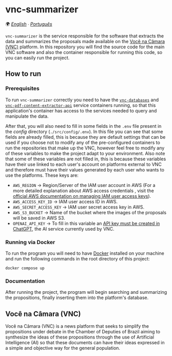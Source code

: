 # vnc-summarizer

🌍 *[English](README.md) ∙ [Português](README_pt.md)*

`vnc-summarizer` is the service responsible for the software that extracts the data and summarizes the proposals made
available on the [Você na Câmara (VNC)](#você-na-câmara-vnc) platform. In this repository you will find the source code for the main VNC
software and also the container responsible for running this code, so you can easily run the project.

## How to run

### Prerequisites

To run `vnc-summarizer` correctly you need to have the [`vnc-databases`](https://github.com/devlucassantos/vnc-databases)
and [`vnc-pdf-content-extractor-api`](https://github.com/devlucassantos/vnc-pdf-content-extractor-api) service containers
running, so that this application's container has access to the services needed to query and manipulate the data.

After that, you will also need to fill in some fields in the `.env` file present in the _config_ directory
(`./src/config/.env`). In this file you can see that some fields are already filled, this is because they are
default settings that can be used if you choose not to modify any of the pre-configured containers to run the
repositories that make up the VNC,  however feel free to modify any of these variables to make the project adapt to your
environment. Also note that some of these variables are not filled in, this is because these variables have their use
linked to each user's account on platforms external to VNC and therefore must have their values generated by each user
who wants to use the platforms. These keys are:
* `AWS_REGION` → Region/Server of the IAM user account in AWS (For a more detailed explanation about AWS access credentials
, visit the [official AWS documentation on managing IAM user access keys](https://docs.aws.amazon.com/IAM/latest/UserGuide/id_credentials_access-keys.html)).
* `AWS_ACCESS_KEY_ID` → IAM user access ID in AWS.
* `AWS_SECRET_ACCESS_KEY` → IAM user secret access key in AWS.
* `AWS_S3_BUCKET` → Name of the bucket where the images of the proposals will be saved in AWS S3.
* `OPENAI_API_KEY` → To fill in this variable an [API key must be created in ChatGPT](https://platform.openai.com/account/api-keys), 
the AI service currently used by VNC.

### Running via Docker

To run the program you will need to have [Docker](https://www.docker.com) installed on your machine and run the following
commands in the root directory of this project:

````shell
docker compose up
````

### Documentation

After running the project, the program will begin searching and summarizing the propositions, finally inserting them
into the platform's database.

## Você na Câmara (VNC)

Você na Câmara (VNC) is a news platform that seeks to simplify the propositions under debate in the Chamber of Deputies
of Brazil aiming to synthesize the ideas of these propositions through the use of Artificial Intelligence (AI) so that
these documents can have their ideas expressed in a simple and objective way for the general population.
